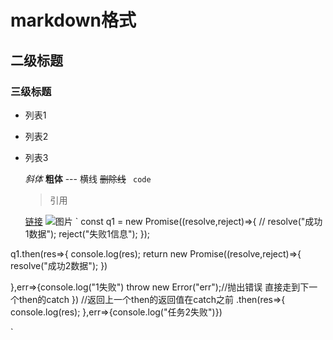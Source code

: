# markdown格式
## 二级标题
### 三级标题
   - 列表1
   - 列表2
   - 列表3

     *斜体*
     **粗体**
    --- 横线
     ~~删除线~~
     ` code`
     > 引用
     
     [链接](http://www.baidu.com)
     ![图片](http://www.baidu.com/img/baidu_jgylogo3.gif)
      ` const q1 = new Promise((resolve,reject)=>{
    //    resolve("成功1数据");
       reject("失败1信息");
   });

   q1.then(res=>{
       console.log(res);
       return new Promise((resolve,reject)=>{
        resolve("成功2数据");
       })

   },err=>{console.log("1失败")
    throw new Error("err");//抛出错误 直接走到下一个then的catch
   })
   //返回上一个then的返回值在catch之前
   .then(res=>{
       console.log(res);
   },err=>{console.log("任务2失败")})
   
  `
